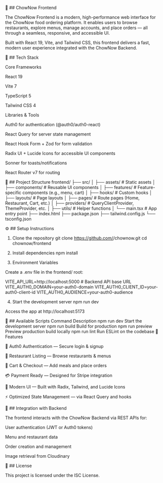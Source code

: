 🥗 ## ChowNow Frontend

The ChowNow Frontend is a modern, high-performance web interface for the ChowNow food ordering platform.
It enables users to browse restaurants, explore menus, manage accounts, and place orders — all through a seamless, responsive, and accessible UI.

Built with React 19, Vite, and Tailwind CSS, this frontend delivers a fast, modern user experience integrated with the ChowNow Backend.

🚀 ## Tech Stack

Core Frameworks

React 19

Vite 7

TypeScript 5

Tailwind CSS 4

Libraries & Tools

Auth0 for authentication (@auth0/auth0-react)

React Query for server state management

React Hook Form + Zod for form validation

Radix UI + Lucide Icons for accessible UI components

Sonner for toasts/notifications

React Router v7 for routing

📂 ## Project Structure
frontend/
├── src/
│   ├── assets/            # Static assets
│   ├── components/        # Reusable UI components
│   ├── features/          # Feature-specific components (e.g., menu, cart)
│   ├── hooks/             # Custom hooks
│   ├── layouts/           # Page layouts
│   ├── pages/             # Route pages (Home, Restaurant, Cart, etc.)
│   ├── providers/         # QueryClientProvider, ThemeProvider, etc.
│   ├── utils/             # Helper functions
│   └── main.tsx           # App entry point
├── index.html
├── package.json
├── tailwind.config.js
└── tsconfig.json

⚙️ ## Setup Instructions
1. Clone the repository
git clone https://github.com/<your-username>/chownow.git
cd chownow/frontend

2. Install dependencies
npm install

3. Environment Variables

Create a .env file in the frontend/ root:

VITE_API_URL=http://localhost:5000        # Backend API base URL
VITE_AUTH0_DOMAIN=your-auth0-domain
VITE_AUTH0_CLIENT_ID=your-auth0-client-id
VITE_AUTH0_AUDIENCE=your-auth0-audience

4. Start the development server
npm run dev


Access the app at http://localhost:5173

🧩 ## Available Scripts
Command	Description
npm run dev	Start the development server
npm run build	Build for production
npm run preview	Preview production build locally
npm run lint	Run ESLint on the codebase
🧠 Features

🔐 Auth0 Authentication — Secure login & signup

🏪 Restaurant Listing — Browse restaurants & menus

🛒 Cart & Checkout — Add meals and place orders

💳 Payment Ready — Designed for Stripe integration

🎨 Modern UI — Built with Radix, Tailwind, and Lucide Icons

⚡ Optimized State Management — via React Query and hooks

🧱 ## Integration with Backend

The frontend interacts with the ChowNow Backend
 via REST APIs for:

User authentication (JWT or Auth0 tokens)

Menu and restaurant data

Order creation and management

Image retrieval from Cloudinary

🧾 ## License

This project is licensed under the ISC License.
